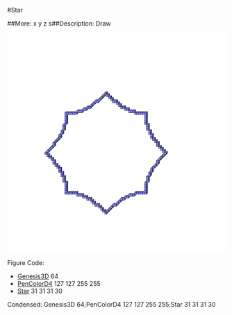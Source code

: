 #Star

##More: x y z s##Description: Draw <x> <y> <z> <scale>

![](Star.png)

Figure Code:
- [Genesis3D](Genesis3D.md) 64
- [PenColorD4](PenColorD4.md) 127 127 255 255
- [Star](Star.md) 31 31 31 30

Condensed: Genesis3D 64;PenColorD4 127 127 255 255;Star 31 31 31 30

